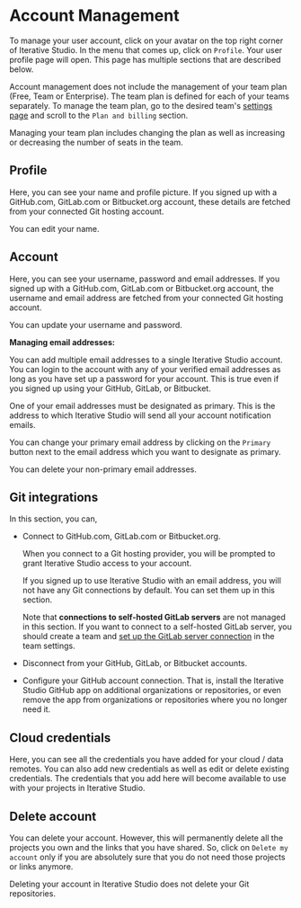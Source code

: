 # Account Management

To manage your user account, click on your avatar on the top right corner of
Iterative Studio. In the menu that comes up, click on `Profile`. Your user
profile page will open. This page has multiple sections that are described
below.

<admon>

Account management does not include the management of your team plan (Free, Team
or Enterprise). The team plan is defined for each of your teams separately. To
manage the team plan, go to the desired team's
[settings page](/doc/studio/user-guide/teams#settings) and scroll to the
`Plan and billing` section.

Managing your team plan includes changing the plan as well as increasing or
decreasing the number of seats in the team.

</admon>

## Profile

Here, you can see your name and profile picture. If you signed up with a
GitHub.com, GitLab.com or Bitbucket.org account, these details are fetched from
your connected Git hosting account.

You can edit your name.

## Account

Here, you can see your username, password and email addresses. If you signed up
with a GitHub.com, GitLab.com or Bitbucket.org account, the username and email
address are fetched from your connected Git hosting account.

You can update your username and password.

**Managing email addresses:**

You can add multiple email addresses to a single Iterative Studio account. You
can login to the account with any of your verified email addresses as long as
you have set up a password for your account. This is true even if you signed up
using your GitHub, GitLab, or Bitbucket.

One of your email addresses must be designated as primary. This is the address
to which Iterative Studio will send all your account notification emails.

You can change your primary email address by clicking on the `Primary` button
next to the email address which you want to designate as primary.

You can delete your non-primary email addresses.

## Git integrations

In this section, you can,

- Connect to GitHub.com, GitLab.com or Bitbucket.org.

  When you connect to a Git hosting provider, you will be prompted to grant
  Iterative Studio access to your account.

  If you signed up to use Iterative Studio with an email address, you will not
  have any Git connections by default. You can set them up in this section.

  Note that **connections to self-hosted GitLab servers** are not managed in
  this section. If you want to connect to a self-hosted GitLab server, you
  should create a team and
  [set up the GitLab server connection](/doc/studio/user-guide/connect-custom-gitlab-server)
  in the team settings.

- Disconnect from your GitHub, GitLab, or Bitbucket accounts.
- Configure your GitHub account connection. That is, install the Iterative
  Studio GitHub app on additional organizations or repositories, or even remove
  the app from organizations or repositories where you no longer need it.

## Cloud credentials

Here, you can see all the credentials you have added for your cloud / data
remotes. You can also add new credentials as well as edit or delete existing
credentials. The credentials that you add here will become available to use with
your projects in Iterative Studio.

## Delete account

You can delete your account. However, this will permanently delete all the
projects you own and the links that you have shared. So, click on
`Delete my account` only if you are absolutely sure that you do not need those
projects or links anymore.

<admon>

Deleting your account in Iterative Studio does not delete your Git repositories.

</admon>
